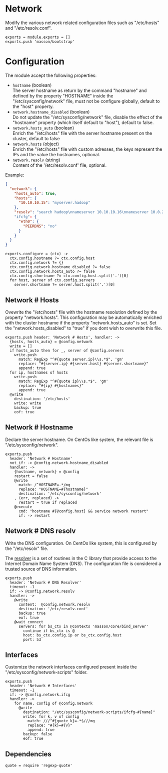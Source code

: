 
# Network

Modify the various network related configuration files such as
"/etc/hosts" and "/etc/resolv.conf".

    exports = module.exports = []
    exports.push 'masson/bootstrap'

# Configuration

The module accept the following properties:

*   `hostname` (boolean)   
    The server hostname as return by the command "hostname" and defined by the 
    property "HOSTNAME" inside the "/etc/sysconfig/network" file, must not be 
    configure globally, default to the "host" property.   
*   `network.hostname_disabled` (boolean)   
    Do not update the "/etc/sysconfig/network" file, disable the effect of the
    "hostname" property (which itself default to "host"), 
    default to false.   
*   `network.hosts_auto` (boolean)   
    Enrich the "/etc/hosts" file with the server hostname present on 
    the cluster, default to false   
*   `network.hosts` (object)   
    Enrich the "/etc/hosts" file with custom adresses, the keys represent the 
    IPs and the value the hostnames, optional.   
*   `network.resolv` (string)   
    Content of the '/etc/resolv.conf' file, optional.   

Example:

```json
{
  "network": {
    "hosts_auto": true,
    "hosts": {
      "10.10.10.15": "myserver.hadoop"
    },
    "resolv": "search hadoop\nnameserver 10.10.10.16\nnameserver 10.0.2.3"
    "ifcfg": {
      "eth0": {
        "PEERDNS": "no"
      }
    }
  }
}
```

    exports.configure = (ctx) ->
      ctx.config.hostname ?= ctx.config.host
      ctx.config.network ?= {}
      ctx.config.network.hostname_disabled ?= false
      ctx.config.network.hosts_auto ?= false
      ctx.config.shortname ?= ctx.config.host.split('.')[0]
      for host, server of ctx.config.servers
        server.shortname ?= server.host.split('.')[0]

## Network # Hosts

Ovewrite the "/etc/hosts" file with the hostname resolution defined 
by the property "network.hosts". This configuration may be automatically
enriched with the cluster hostname if the property "network.hosts_auto" is
set. Set the "network.hosts_disabled" to "true" if you dont wish to overwrite
this file.

    exports.push header: 'Network # Hosts', handler: ->
      {hosts, hosts_auto} = @config.network
      write = []
      if hosts_auto then for _, server of @config.servers
        write.push 
          match: RegExp "^#{quote server.ip}\\s.*$", 'gm'
          replace: "#{server.ip} #{server.host} #{server.shortname}"
          append: true
      for ip, hostnames of hosts
        write.push 
          match: RegExp "^#{quote ip}\\s.*$", 'gm'
          replace: "#{ip} #{hostnames}"
          append: true
      @write
        destination: '/etc/hosts'
        write: write
        backup: true
        eof: true

## Network # Hostname

Declare the server hostname. On CentOs like system, the 
relevant file is "/etc/sysconfig/network".

    exports.push
      header: 'Network # Hostname'
      not_if: -> @config.network.hostname_disabled
      handler: ->
        {hostname, network} = @config
        restart = false
        @write
          match: /^HOSTNAME=.*/mg
          replace: "HOSTNAME=#{hostname}"
          destination: '/etc/sysconfig/network'
        , (err, replaced) ->
          restart = true if replaced
        @execute
          cmd: "hostname #{@config.host} && service network restart"
          if: -> restart

## Network # DNS resolv

Write the DNS configuration. On CentOs like system, this is configured 
by the "/etc/resolv" file.

The [resolver](http://man7.org/linux/man-pages/man5/resolver.5.html) 
is a set of routines in the C library that provide
access to the Internet Domain Name System (DNS). The
configuration file is considered a trusted source of DNS information.

    exports.push
      header: 'Network # DNS Resolver'
      timeout: -1
      if: -> @config.network.resolv
      handler: ->
        @write
          content:  @config.network.resolv
          destination: '/etc/resolv.conf'
          backup: true
          eof: true
        @wait_connect
          servers: for bs_ctx in @contexts 'masson/core/bind_server'
            continue if bs_ctx is @
            host: bs_ctx.config.ip or bs_ctx.config.host
            port: 53

## Interfaces

Customize the network interfaces configured present inside the
"/etc/sysconfig/network-scripts" folder.

    exports.push
      header: 'Network # Interfaces'
      timeout: -1
      if: -> @config.network.ifcg
      handler: ->
        for name, config of @config.network
          @write
            destination: "/etc/sysconfig/network-scripts/ifcfg-#{name}"
            write: for k, v of config
              match: ///^#{quote k}=.*$///mg
              replace: "#{k}=#{v}"
              append: true
            backup: false
            eof: true

## Dependencies

    quote = require 'regexp-quote'
